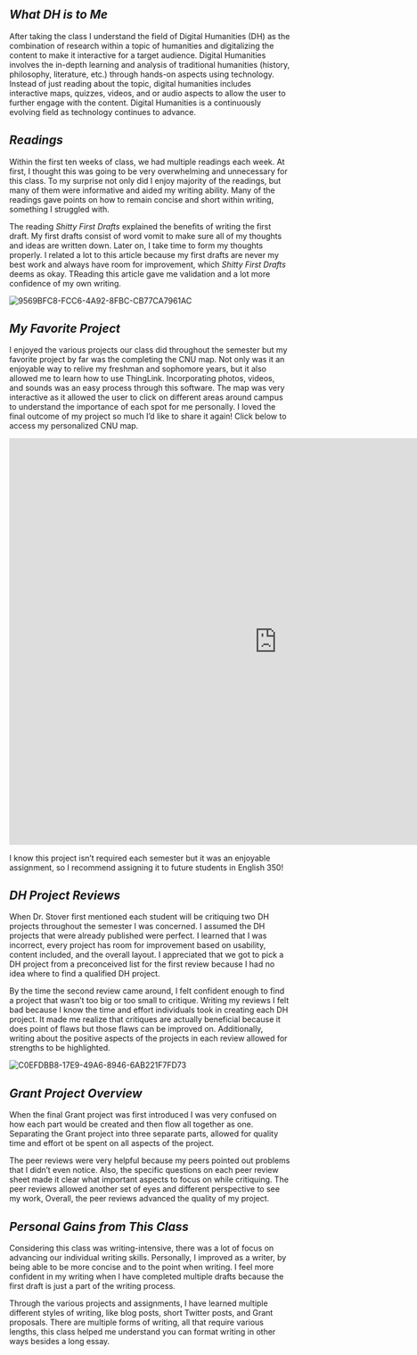 ## *What DH is to Me*

After taking the class I understand the field of Digital Humanities (DH) as the combination of research within a topic of
humanities and digitalizing the content to make it interactive for a target audience. Digital Humanities involves the 
in-depth learning and analysis of traditional humanities (history, philosophy, literature, etc.) through hands-on aspects 
using technology. Instead of just reading about the topic, digital humanities includes interactive maps, quizzes, videos, 
and or audio aspects to allow the user to further engage with the content. Digital Humanities is a continuously evolving 
field as technology continues to advance. 

## *Readings*

Within the first ten weeks of class, we had multiple readings each week. At first, I thought this was going to be very
overwhelming and unnecessary for this class. To my surprise not only did I enjoy majority of the readings, but many 
of them were informative and aided my writing ability. Many of the readings gave points on how to remain concise and 
short within writing, something I struggled with. 

The reading _Shitty First Drafts_ explained the benefits of writing the first draft. My first drafts consist of word vomit to 
make sure all of my thoughts and ideas are written down. Later on, I take time to form my thoughts properly. I related a lot 
to this article because my first drafts are never my best work and always have room for improvement, which _Shitty First Drafts_
deems as okay. TReading this article gave me validation and a lot more confidence of my own writing. 

![9569BFC8-FCC6-4A92-8FBC-CB77CA7961AC](https://user-images.githubusercontent.com/9569BFC8-FCC6-4A92-8FBC-CB77CA7961AC.png)

## *My Favorite Project*

I enjoyed the various projects our class did throughout the semester but my favorite project by far was the completing the CNU map.
Not only was it an enjoyable way to relive my freshman and sophomore years, but it also allowed me to learn how to use 
ThingLink. Incorporating photos, videos, and sounds was an easy process through this software. The map was very 
interactive as it allowed the user to click on different areas around campus to understand the importance of each spot 
for me personally. I loved the final outcome of my project so much I’d like to share it again! Click below
to access my personalized CNU map.

<iframe width="960" height="729.2193308550186" data-original-width="1614" data-original-height="1226" src="https://www.thinglink.com/card/1498836870233063427" type="text/html" frameborder="0" webkitallowfullscreen mozallowfullscreen allowfullscreen scrolling="no"></iframe><script async src="//cdn.thinglink.me/jse/responsive.js"></script>


I know this project isn’t required each semester but it was an enjoyable assignment, so I recommend assigning it to 
future students in English 350!

## *DH Project Reviews*

When Dr. Stover first mentioned each student will be critiquing two DH projects throughout the semester I was concerned. I
assumed the DH projects that were already published were perfect. I learned that I was incorrect, every project has room for
improvement based on usability, content included, and the overall layout. I appreciated that we got to pick a DH project 
from a preconceived list for the first review because I had no idea where to find a qualified DH project.

By the time the second review came around, I felt confident enough to find a project that wasn’t too big or too small to critique. 
Writing my reviews I felt bad because I know the time and effort individuals took in creating each DH project. It made me realize 
that critiques are actually beneficial because it does point of flaws but those flaws can be improved on. Additionally, 
writing about the positive aspects of the projects in each review allowed for strengths to be highlighted. 

![C0EFDBB8-17E9-49A6-8946-6AB221F7FD73](https://user-images.githubusercontent.com/C0EFDBB8-17E9-49A6-8946-6AB221F7FD73.png)

## *Grant Project Overview*

When the final Grant project was first introduced I was very confused on how each part would be created and then flow all
together as one. Separating the Grant project into three separate parts, allowed for quality time and effort ot be spent 
on all aspects of the project. 

The peer reviews were very helpful because my peers pointed out problems that I didn’t even
notice. Also, the specific questions on each peer review sheet made it clear what important aspects to focus on while 
critiquing. The peer reviews allowed another set of eyes and different perspective to see my work, Overall, the peer 
reviews advanced the quality of my project. 

## *Personal Gains from This Class*

Considering this class was writing-intensive, there was a lot of focus on advancing our individual writing skills. 
Personally, I improved as a writer, by being able to be more concise and to the point when writing. I feel more confident
in my writing when I have completed multiple drafts because the first draft is just a part of the writing process. 

Through the various projects and assignments, I have learned multiple different styles of writing, like blog posts, short Twitter
posts, and Grant proposals. There are multiple forms of writing, all that require various lengths, this class helped me understand 
you can format writing in other ways besides a long essay. 
